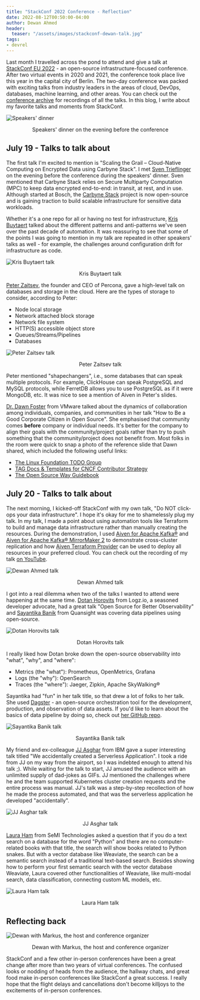 ```yaml
---
title: "StackConf 2022 Conference - Reflection"
date: 2022-08-12T00:50:00-04:00
author: Dewan Ahmed
header:
  teaser: "/assets/images/stackconf-dewan-talk.jpg"
tags:
- devrel
---
```


<!-- Google tag (gtag.js) -->
<script async src="https://www.googletagmanager.com/gtag/js?id=G-6Y8EX6JQCW"></script>
<script>
  window.dataLayer = window.dataLayer || [];
  function gtag(){dataLayer.push(arguments);}
  gtag('js', new Date());

  gtag('config', 'G-6Y8EX6JQCW');
</script>

Last month I travelled across the pond to attend and give a talk at [StackConf EU 2022](https://www.youtube.com/watch?v=I_xBBGeFULU) - an open-source infrastructure-focused conference. After two virtual events in 2020 and 2021, the conference took place live this year in the capital city of Berlin. The two-day conference was packed with exciting talks from industry leaders in the areas of cloud, DevOps, databases, machine learning, and other areas. You can check out the [conference archive](https://stackconf.eu/archives/2022-2/) for recordings of all the talks. In this blog, I write about my favorite talks and moments from StackConf. 

![Speakers' dinner](/assets/images/stackconf-speakers-dinner.jpg)

<p align = "center">
Speakers' dinner on the evening before the conference
</p>

## July 19 - Talks to talk about

The first talk I'm excited to mention is "Scaling the Grail – Cloud-Native Computing on Encrypted Data using Carbyne Stack". I met [Sven Trieflinger](https://twitter.com/SvenTrieflinger) on the evening before the conference during the speakers' dinner. Sven mentioned that Carbyne Stack relies on Secure Multiparty Computation (MPC) to keep data encrypted end-to-end: in transit, at rest, and in use. Although started at Bosch, the [Carbyne Stack](https://github.com/carbynestack/carbynestack) project is now open-source and is gaining traction to build scalable infrastructure for sensitive data workloads.


Whether it's a one repo for all or having no test for infrastructure, [Kris Buytaert](https://twitter.com/KrisBuytaert) talked about the different patterns and anti-patterns
we've seen over the past decade of automation. It was reassuring to see that some of the points I was going to mention in my talk are repeated in other speakers' talks as well - for example, the challenges around configuration drift for infrastructure as code.

![Kris Buytaert talk](/assets/images/stackconf-kris-talk.jpg)

<p align = "center">
Kris Buytaert talk
</p>

[Peter Zaitsev](https://twitter.com/PeterZaitsev), the founder and CEO of Percona, gave a high-level talk on databases and storage in the cloud. Here are the types of storage to consider, according to Peter:

- Node local storage
- Network attached block storage
- Network file system
- HTTP(S) accessible object store
- Queues/Streams/Pipelines
- Databases

![Peter Zaitsev talk](/assets/images/stackconf-peter-talk.jpg)

<p align = "center">
Peter Zaitsev talk
</p>

Peter mentioned "shapechangers", i.e., some databases that can speak multiple protocols. For example, ClickHouse can speak PostgreSQL and MySQL protocols, while FerretDB allows you to use PostgreSQL as if it were MongoDB, etc. It was nice to see a mention of Aiven in Peter's slides.

[Dr. Dawn Foster](https://twitter.com/geekygirldawn) from VMware talked about the dynamics of collaboration among individuals, companies, and communities in her talk "How to Be a Good Corporate Citizen in Open Source". She emphasised that community comes **before** company or individual needs. It's better for the company to align their goals with the community/project goals rather than try to push something that the community/project does not benefit from. Most folks in the room were quick to snap a photo of the reference slide that Dawn shared, which included the following useful links:

- [The Linux Foundation TODO Group](https://todogroup.org/)
- [TAG Docs & Templates for CNCF Contributor Strategy](https://github.com/cncf/project-template)
- [The Open Source Way Guidebook](https://github.com/theopensourceway/guidebook)

## July 20 - Talks to talk about

The next morning, I kicked-off StackConf with my own talk, "Do NOT click-ops your data infrastructure". I hope it's okay for me to shamelessly plug my talk. In my talk, I made a point about using automation tools like Terraform to build and manage data infrastructure rather than manually creating the resources. During the demonstration, I used [Aiven for Apache Kafka®](https://developer.aiven.io/docs/products/kafka.html) and [Aiven for Apache Kafka® MirrorMaker 2](https://developer.aiven.io/docs/products/kafka/kafka-mirrormaker.html) to demonstrate cross-cluster replication and how [Aiven Terraform Provider](https://developer.aiven.io/docs/tools/terraform.html) can be used to deploy all resources in your preferred cloud. You can check out the recording of my talk [on YouTube](https://www.youtube.com/watch?v=YBxt5uLz00I).

![Dewan Ahmed talk](/assets/images/stackconf-dewan-talk.jpg)

<p align = "center">
Dewan Ahmed talk
</p>

I got into a real dilemma when two of the talks I wanted to attend were happening at the same time. [Dotan Horovits](https://twitter.com/horovits) from Logz.io, a seasoned developer advocate, had a great talk "Open Source for Better Observability" and [Sayantika Banik](https://twitter.com/sayabanik) from Quansight was covering data pipelines using open-source.

![Dotan Horovits talk](/assets/images/stackconf-dotan-talk.jpg)

<p align = "center">
Dotan Horovits talk
</p>

I really liked how Dotan broke down the open-source observability into "what", "why", and "where":

- Metrics (the "what"): Prometheus, OpenMetrics, Grafana
- Logs (the "why"): OpenSearch
- Traces (the "where"): Jaeger, Zipkin, Apache SkyWalking®

Sayantika had "fun" in her talk title, so that drew a lot of folks to her talk. She used [Dagster](https://github.com/dagster-io/dagster) - an open-source orchestration tool for the development, production, and observation of data assets. If you'd like to learn about the basics of data pipeline by doing so, check out [her GitHub repo](https://github.com/sayantikabanik/DataJourney).

![Sayantika Banik talk](/assets/images/stackconf-sayantika-talk.jpg)

<p align = "center">
Sayantika Banik talk
</p>

My friend and ex-colleague [JJ Asghar](https://twitter.com/jjasghar) from IBM gave a super interesting talk titled "We accidentally created a Serverless Application". I took a ride from JJ on my way from the airport, so I was indebted enough to attend his talk ;). While waiting for the talk to start, JJ amused the audience with an unlimited supply of dad-jokes as GIFs. JJ mentioned the challenges where he and the team supported Kubernetes cluster creation requests and the entire process was manual. JJ's talk was a step-by-step recollection of how he made the process automated, and that was the serverless application he developed "accidentally". 

![JJ Asghar talk](/assets/images/stackconf-jj-talk.jpg)

<p align = "center">
JJ Asghar talk
</p>

[Laura Ham](https://twitter.com/laura_hamham) from SeMI Technologies asked a question that if you do a text search on a database for the word "Python" and there are no computer-related books with that title, the search will show books related to Python snakes. But with a vector database like Weaviate, the search can be a semantic search instead of a traditional text-based search. Besides showing how to perform your first semantic search with the vector database Weaviate, Laura covered other functionalities of Weaviate, like multi-modal search, data classification, connecting custom ML models, etc. 

![Laura Ham talk](/assets/images/stackconf-laura-talk.jpg)

<p align = "center">
Laura Ham talk
</p>

## Reflecting back

![Dewan with Markus, the host and conference organizer](/assets/images/stackconf-dewan-markus.jpg)

<p align = "center">
Dewan with Markus, the host and conference organizer
</p>

StackConf and a few other in-person conferences have been a great change after more than two years of virtual conferences. The confused looks or nodding of heads from the audience, the hallway chats, and great food make in-person conferences like StackConf a great success. I really hope that the flight delays and cancellations don't become killjoys to the excitements of in-person conferences.